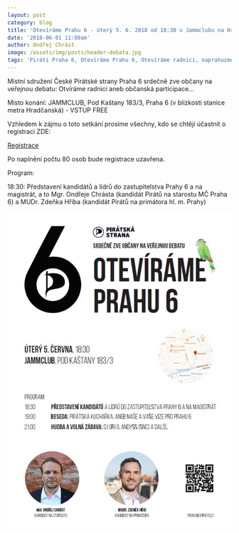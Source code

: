 ```yaml
---
layout: post
category: blog
title: 'Otevíráme Prahu 6 - úterý 5. 6. 2018 od 18:30 v Jammclubu na Hradčanské'
date: '2018-06-01 11:08am'
author: Ondřej Chrást
image: /assets/img/posts/header-debata.jpg
tags: 'Piráti Praha 6, Otevíráme Prahu 6, Otevíráme radnici, naprahuzmeny'
---
```

Místní sdružení České Pirátské strany Praha 6 srdečně zve občany na veřejnou debatu: Otvíráme radnici aneb občanská participace...

Místo konání: JAMMCLUB, Pod Kaštany 183/3, Praha 6 (v blízkosti stanice metra Hradčanská) - VSTUP FREE

Vzhledem k zájmu o toto setkání prosíme všechny, kdo se chtějí účastnit o registraci ZDE: 

[Registrace](https://goo.gl/forms/W9qLMpucW9cwH2Lj1)

Po naplnění počtu 80 osob bude registrace uzavřena.

Program:

18:30: Představení kandidátů a lídrů do zastupitelstva Prahy 6 a na magistrát, a to Mgr. Ondřeje Chrásta (kandidát Pirátů na starostu MČ Praha 6) a MUDr. Zdeňka Hřiba (kandidát Pirátů na primátora hl. m. Prahy)

![null](/assets/img/posts/obrazek-jamm-club.jpg)
